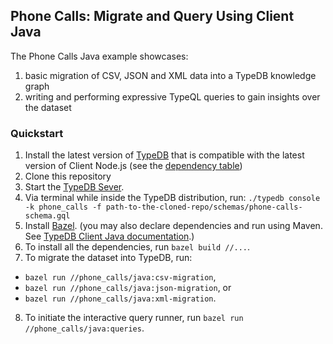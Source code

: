 ## Phone Calls: Migrate and Query Using Client Java

The Phone Calls Java example showcases:
1. basic migration of CSV, JSON and XML data into a TypeDB knowledge graph
2. writing and performing expressive TypeQL queries to gain insights over the dataset

### Quickstart
1. Install the latest version of [TypeDB](https://github.com/vaticle/typedb/releases) that is compatible with the latest version of Client Node.js (see the [dependency table](http://docs.vaticle.com/docs/client-api/java#dependencies))
2. Clone this repository
3. Start the [TypeDB Sever](http://docs.vaticle.com/docs/running-typedb/install-and-run#start-the-typedb-server).
4. Via terminal while inside the TypeDB distribution, run: `./typedb console -k phone_calls -f path-to-the-cloned-repo/schemas/phone-calls-schema.gql`
5. Install [Bazel](https://docs.bazel.build/versions/master/install.html). (you may also declare dependencies and run using Maven. See [TypeDB Client Java documentation](http://docs.vaticle.com/docs/client-api/java).)
6. To install all the dependencies, run `bazel build //...`.
7. To migrate the dataset into TypeDB, run:
- `bazel run //phone_calls/java:csv-migration`,
- `bazel run //phone_calls/java:json-migration`, or
- `bazel run //phone_calls/java:xml-migration`.
8. To initiate the interactive query runner, run `bazel run //phone_calls/java:queries`.